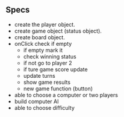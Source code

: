## Specs
* create the player object.
* create game object (status object).
* create board object.
* onClick check if empty
  * if empty mark it
  * check winning status
  * if not go to player 2
  * if ture game score update
  * update turns
  * show game results
  * new game function (button)
* able to choose a computer or two players
* build computer AI
* able to choose difficulty
